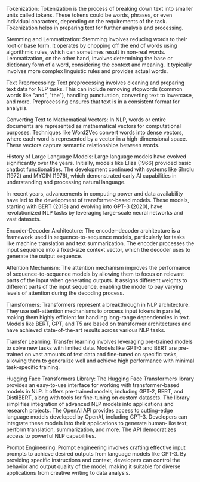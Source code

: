 Tokenization:
Tokenization is the process of breaking down text into smaller units called tokens. These tokens could be words, phrases, or even individual characters, depending on the requirements of the task. Tokenization helps in preparing text for further analysis and processing.

Stemming and Lemmatization:
Stemming involves reducing words to their root or base form. It operates by chopping off the end of words using algorithmic rules, which can sometimes result in non-real words. Lemmatization, on the other hand, involves determining the base or dictionary form of a word, considering the context and meaning. It typically involves more complex linguistic rules and provides actual words.

Text Preprocessing:
Text preprocessing involves cleaning and preparing text data for NLP tasks. This can include removing stopwords (common words like "and", "the"), handling punctuation, converting text to lowercase, and more. Preprocessing ensures that text is in a consistent format for analysis.

Converting Text to Mathematical Vectors:
In NLP, words or entire documents are represented as mathematical vectors for computational purposes. Techniques like Word2Vec convert words into dense vectors, where each word is represented by a vector in a high-dimensional space. These vectors capture semantic relationships between words.

History of Large Language Models:
Large language models have evolved significantly over the years. Initially, models like Eliza (1966) provided basic chatbot functionalities. The development continued with systems like Shrdlu (1972) and MYCIN (1976), which demonstrated early AI capabilities in understanding and processing natural language.

In recent years, advancements in computing power and data availability have led to the development of transformer-based models. These models, starting with BERT (2018) and evolving into GPT-3 (2020), have revolutionized NLP tasks by leveraging large-scale neural networks and vast datasets.

Encoder-Decoder Architecture:
The encoder-decoder architecture is a framework used in sequence-to-sequence models, particularly for tasks like machine translation and text summarization. The encoder processes the input sequence into a fixed-size context vector, which the decoder uses to generate the output sequence.

Attention Mechanism:
The attention mechanism improves the performance of sequence-to-sequence models by allowing them to focus on relevant parts of the input when generating outputs. It assigns different weights to different parts of the input sequence, enabling the model to pay varying levels of attention during the decoding process.

Transformers:
Transformers represent a breakthrough in NLP architecture. They use self-attention mechanisms to process input tokens in parallel, making them highly efficient for handling long-range dependencies in text. Models like BERT, GPT, and T5 are based on transformer architectures and have achieved state-of-the-art results across various NLP tasks.

Transfer Learning:
Transfer learning involves leveraging pre-trained models to solve new tasks with limited data. Models like GPT-3 and BERT are pre-trained on vast amounts of text data and fine-tuned on specific tasks, allowing them to generalize well and achieve high performance with minimal task-specific training.

Hugging Face Transformers Library:
The Hugging Face Transformers library provides an easy-to-use interface for working with transformer-based models in NLP. It offers pre-trained models, including GPT-2, BERT, and DistilBERT, along with tools for fine-tuning on custom datasets. The library simplifies integration of advanced NLP models into applications and research projects.
The OpenAI API provides access to cutting-edge language models developed by OpenAI, including GPT-3. Developers can integrate these models into their applications to generate human-like text, perform translation, summarization, and more. The API democratizes access to powerful NLP capabilities.

Prompt Engineering:
Prompt engineering involves crafting effective input prompts to achieve desired outputs from language models like GPT-3. By providing specific instructions and context, developers can control the behavior and output quality of the model, making it suitable for diverse applications from creative writing to data analysis.
